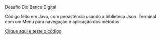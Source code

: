 Desafio Dio Banco Digital

Código feito em Java, com persistência usando a biblieteca Json.
Terminal com um Menu para navegação e aplicação dos métodos

<a href="https://replit.com/@rafaelfbastos/desafio-DIO-Banco#.replit">Clique aqui e teste o código</a>



